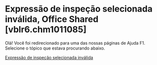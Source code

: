 
# Expressão de inspeção selecionada inválida, Office Shared [vblr6.chm1011085]

Olá! Você foi redirecionado para uma das nossas páginas de Ajuda F1. Selecione o tópico que estava procurando abaixo.

[Expressão de inspeção selecionada inválida](http://msdn.microsoft.com/library/b5a05c94-4ec4-f92b-6073-1635ed49ca69%28Office.15%29.aspx)
